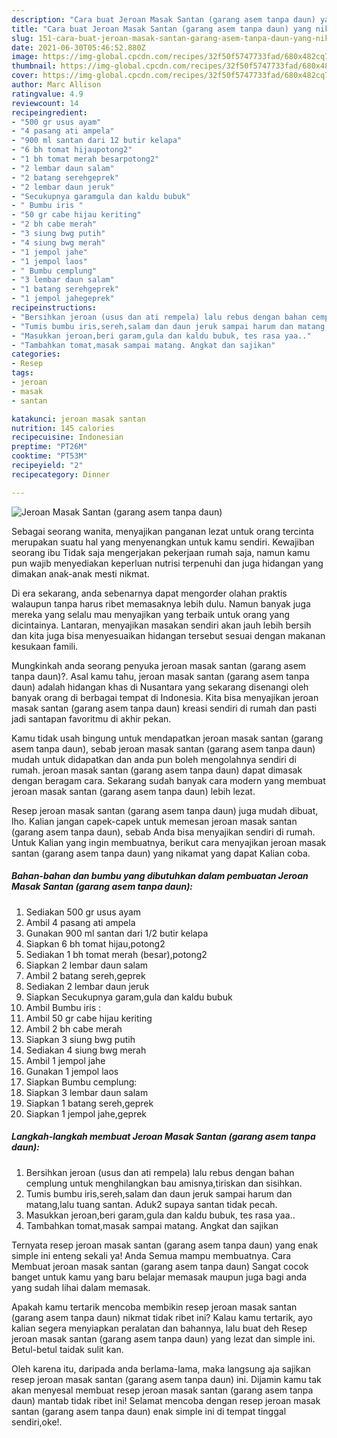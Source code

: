 ```yaml
---
description: "Cara buat Jeroan Masak Santan (garang asem tanpa daun) yang nikmat dan Mudah Dibuat"
title: "Cara buat Jeroan Masak Santan (garang asem tanpa daun) yang nikmat dan Mudah Dibuat"
slug: 151-cara-buat-jeroan-masak-santan-garang-asem-tanpa-daun-yang-nikmat-dan-mudah-dibuat
date: 2021-06-30T05:46:52.880Z
image: https://img-global.cpcdn.com/recipes/32f50f5747733fad/680x482cq70/jeroan-masak-santan-garang-asem-tanpa-daun-foto-resep-utama.jpg
thumbnail: https://img-global.cpcdn.com/recipes/32f50f5747733fad/680x482cq70/jeroan-masak-santan-garang-asem-tanpa-daun-foto-resep-utama.jpg
cover: https://img-global.cpcdn.com/recipes/32f50f5747733fad/680x482cq70/jeroan-masak-santan-garang-asem-tanpa-daun-foto-resep-utama.jpg
author: Marc Allison
ratingvalue: 4.9
reviewcount: 14
recipeingredient:
- "500 gr usus ayam"
- "4 pasang ati ampela"
- "900 ml santan dari 12 butir kelapa"
- "6 bh tomat hijaupotong2"
- "1 bh tomat merah besarpotong2"
- "2 lembar daun salam"
- "2 batang serehgeprek"
- "2 lembar daun jeruk"
- "Secukupnya garamgula dan kaldu bubuk"
- " Bumbu iris "
- "50 gr cabe hijau keriting"
- "2 bh cabe merah"
- "3 siung bwg putih"
- "4 siung bwg merah"
- "1 jempol jahe"
- "1 jempol laos"
- " Bumbu cemplung"
- "3 lembar daun salam"
- "1 batang serehgeprek"
- "1 jempol jahegeprek"
recipeinstructions:
- "Bersihkan jeroan (usus dan ati rempela) lalu rebus dengan bahan cemplung untuk menghilangkan bau amisnya,tiriskan dan sisihkan."
- "Tumis bumbu iris,sereh,salam dan daun jeruk sampai harum dan matang,lalu tuang santan. Aduk2 supaya santan tidak pecah."
- "Masukkan jeroan,beri garam,gula dan kaldu bubuk, tes rasa yaa.."
- "Tambahkan tomat,masak sampai matang. Angkat dan sajikan"
categories:
- Resep
tags:
- jeroan
- masak
- santan

katakunci: jeroan masak santan 
nutrition: 145 calories
recipecuisine: Indonesian
preptime: "PT26M"
cooktime: "PT53M"
recipeyield: "2"
recipecategory: Dinner

---
```



![Jeroan Masak Santan (garang asem tanpa daun)](https://img-global.cpcdn.com/recipes/32f50f5747733fad/680x482cq70/jeroan-masak-santan-garang-asem-tanpa-daun-foto-resep-utama.jpg)

Sebagai seorang wanita, menyajikan panganan lezat untuk orang tercinta merupakan suatu hal yang menyenangkan untuk kamu sendiri. Kewajiban seorang ibu Tidak saja mengerjakan pekerjaan rumah saja, namun kamu pun wajib menyediakan keperluan nutrisi terpenuhi dan juga hidangan yang dimakan anak-anak mesti nikmat.

Di era  sekarang, anda sebenarnya dapat mengorder olahan praktis walaupun tanpa harus ribet memasaknya lebih dulu. Namun banyak juga mereka yang selalu mau menyajikan yang terbaik untuk orang yang dicintainya. Lantaran, menyajikan masakan sendiri akan jauh lebih bersih dan kita juga bisa menyesuaikan hidangan tersebut sesuai dengan makanan kesukaan famili. 



Mungkinkah anda seorang penyuka jeroan masak santan (garang asem tanpa daun)?. Asal kamu tahu, jeroan masak santan (garang asem tanpa daun) adalah hidangan khas di Nusantara yang sekarang disenangi oleh banyak orang di berbagai tempat di Indonesia. Kita bisa menyajikan jeroan masak santan (garang asem tanpa daun) kreasi sendiri di rumah dan pasti jadi santapan favoritmu di akhir pekan.

Kamu tidak usah bingung untuk mendapatkan jeroan masak santan (garang asem tanpa daun), sebab jeroan masak santan (garang asem tanpa daun) mudah untuk didapatkan dan anda pun boleh mengolahnya sendiri di rumah. jeroan masak santan (garang asem tanpa daun) dapat dimasak dengan beragam cara. Sekarang sudah banyak cara modern yang membuat jeroan masak santan (garang asem tanpa daun) lebih lezat.

Resep jeroan masak santan (garang asem tanpa daun) juga mudah dibuat, lho. Kalian jangan capek-capek untuk memesan jeroan masak santan (garang asem tanpa daun), sebab Anda bisa menyajikan sendiri di rumah. Untuk Kalian yang ingin membuatnya, berikut cara menyajikan jeroan masak santan (garang asem tanpa daun) yang nikamat yang dapat Kalian coba.

<!--inarticleads1-->

##### Bahan-bahan dan bumbu yang dibutuhkan dalam pembuatan Jeroan Masak Santan (garang asem tanpa daun):

1. Sediakan 500 gr usus ayam
1. Ambil 4 pasang ati ampela
1. Gunakan 900 ml santan dari 1/2 butir kelapa
1. Siapkan 6 bh tomat hijau,potong2
1. Sediakan 1 bh tomat merah (besar),potong2
1. Siapkan 2 lembar daun salam
1. Ambil 2 batang sereh,geprek
1. Sediakan 2 lembar daun jeruk
1. Siapkan Secukupnya garam,gula dan kaldu bubuk
1. Ambil  Bumbu iris :
1. Ambil 50 gr cabe hijau keriting
1. Ambil 2 bh cabe merah
1. Siapkan 3 siung bwg putih
1. Sediakan 4 siung bwg merah
1. Ambil 1 jempol jahe
1. Gunakan 1 jempol laos
1. Siapkan  Bumbu cemplung:
1. Siapkan 3 lembar daun salam
1. Siapkan 1 batang sereh,geprek
1. Siapkan 1 jempol jahe,geprek




<!--inarticleads2-->

##### Langkah-langkah membuat Jeroan Masak Santan (garang asem tanpa daun):

1. Bersihkan jeroan (usus dan ati rempela) lalu rebus dengan bahan cemplung untuk menghilangkan bau amisnya,tiriskan dan sisihkan.
1. Tumis bumbu iris,sereh,salam dan daun jeruk sampai harum dan matang,lalu tuang santan. Aduk2 supaya santan tidak pecah.
1. Masukkan jeroan,beri garam,gula dan kaldu bubuk, tes rasa yaa..
1. Tambahkan tomat,masak sampai matang. Angkat dan sajikan




Ternyata resep jeroan masak santan (garang asem tanpa daun) yang enak simple ini enteng sekali ya! Anda Semua mampu membuatnya. Cara Membuat jeroan masak santan (garang asem tanpa daun) Sangat cocok banget untuk kamu yang baru belajar memasak maupun juga bagi anda yang sudah lihai dalam memasak.

Apakah kamu tertarik mencoba membikin resep jeroan masak santan (garang asem tanpa daun) nikmat tidak ribet ini? Kalau kamu tertarik, ayo kalian segera menyiapkan peralatan dan bahannya, lalu buat deh Resep jeroan masak santan (garang asem tanpa daun) yang lezat dan simple ini. Betul-betul taidak sulit kan. 

Oleh karena itu, daripada anda berlama-lama, maka langsung aja sajikan resep jeroan masak santan (garang asem tanpa daun) ini. Dijamin kamu tak akan menyesal membuat resep jeroan masak santan (garang asem tanpa daun) mantab tidak ribet ini! Selamat mencoba dengan resep jeroan masak santan (garang asem tanpa daun) enak simple ini di tempat tinggal sendiri,oke!.

